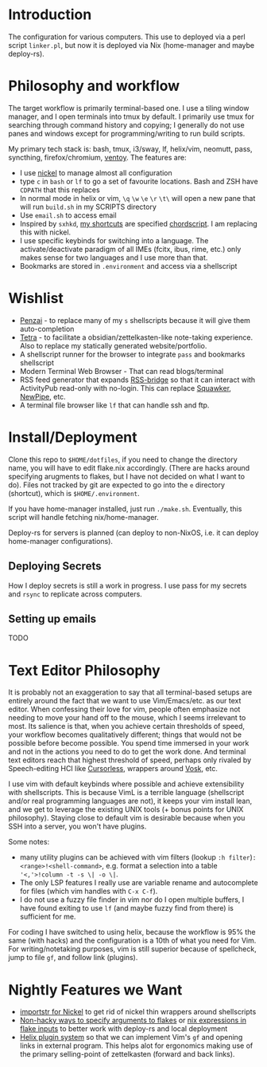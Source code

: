 # Introduction

The configuration for various computers.
This use to deployed via a perl script `linker.pl`, but now it is deployed via Nix (home-manager and maybe deploy-rs).

# Philosophy and workflow

The target workflow is primarily terminal-based one.
I use a tiling window manager, and I open terminals into tmux by default.
I primarily use tmux for searching through command history and copying; I generally do not use panes and windows except for programming/writing to run build scripts.

My primary tech stack is: bash, tmux, i3/sway, lf, helix/vim, neomutt, pass, syncthing, firefox/chromium, [ventoy](https://github.com/ventoy/Ventoy). The features are:

* I use [nickel](github.com/tweag/nickel) to manage almost all configuration
* type `c` in `bash` or `lf` to go a set of favourite locations. Bash and ZSH have `CDPATH` that this replaces
* In normal mode in helix or vim, `\q` `\w` `\e` `\r` `\t\` will open a new pane that will run `build.sh` in my SCRIPTS directory
* Use `email.sh` to access email
* Inspired by `sxhkd`, [my shortcuts](./.config/wm-shortcuts) are specified [chordscript](https://github.com/Aryailia/chordscript). I am replacing this with nickel.
* I use specific keybinds for switching into a language. The activate/deactivate paradigm of all IMEs (fcitx, ibus, rime, etc.) only makes sense for two languages and I use more than that.
* Bookmarks are stored in `.environment` and access via a shellscript

# Wishlist

* [Penzai](https://github.com/shimmeril/penzai) - to replace many of my `s` shellscripts because it will give them auto-completion
* [Tetra](https://github.com/shimmeril/tetra) - to facilitate a obsidian/zettelkasten-like note-taking experience. Also to replace my statically generated website/portfolio.
* A shellscript runner for the browser to integrate `pass` and bookmarks shellscript
* Modern Terminal Web Browser - That can read blogs/terminal
* RSS feed generator that expands [RSS-bridge](https://github.com/RSS-Bridge/rss-bridge) so that it can interact with ActivityPub read-only with no-login. This can replace [Squawker](https://github.com/j-fbriere/squawker), [NewPipe](https://github.com/TeamNewPipe/NewPipe), etc.
* A terminal file browser like `lf` that can handle ssh and ftp.

# Install/Deployment

Clone this repo to `$HOME/dotfiles`, if you need to change the directory name, you will have to edit flake.nix accordingly.
(There are hacks around specifying arugments to flakes, but I have not decided on what I want to do).
Files not tracked by git are expected to go into the `e` directory (shortcut), which is `$HOME/.environment`.


If you have home-manager installed, just run `./make.sh`.
Eventually, this script will handle fetching nix/home-manager.

Deploy-rs for servers is planned (can deploy to non-NixOS, i.e. it can deploy home-manager configurations).

## Deploying Secrets

How I deploy secrets is still a work in progress.
I use pass for my secrets and `rsync` to replicate across computers.

## Setting up emails

TODO


# Text Editor Philosophy

It is probably not an exaggeration to say that all terminal-based setups are entirely around the fact that we want to use Vim/Emacs/etc. as our text editor.
When confessing their love for vim, people often emphasize not needing to move your hand off to the mouse, which I seems irrelevant to most.
Its salience is that, when you achieve certain thresholds of speed, your workflow becomes qualitatively different; things that would not be possible before become possible.
You spend time immersed in your work and not in the actions you need to do to get the work done.
And terminal text editors reach that highest threshold of speed, perhaps only rivaled by Speech-editing HCI like [Cursorless](https://www.cursorless.org/), wrappers around [Vosk](https://alphacephei.com/vosk/install), etc.

I use vim with default keybinds where possible and achieve extensibility with shellscripts.
This is because VimL is a terrible language (shellscript and/or real programming languages are not), it keeps your vim install lean, and we get to leverage the existing UNIX tools (+ bonus points for UNIX philosophy).
Staying close to default vim is desirable because when you SSH into a server, you won't have plugins.

Some notes:

* many utility plugins can be achieved with vim filters (lookup `:h filter`)`:<range>!<shell-command>`, e.g. format a selection into a table `'<,'>!column -t -s \| -o \|`.
* The only LSP features I really use are variable rename and autocomplete for files (which vim handles with `C-x C-f`).
* I do not use a fuzzy file finder in vim nor do I open multiple buffers, I have found exiting to use `lf` (and maybe fuzzy find from there) is sufficient for me.

For coding I have switched to using helix, because the workflow is 95% the same (with hacks) and the configuration is a 10th of what you need for Vim.
For writing/notetaking purposes, vim is still superior because of spellcheck, jump to file `gf`, and follow link (plugins).

# Nightly Features we Want

* [importstr for Nickel](https://github.com/tweag/nickel/pull/1734) to get rid of nickel thin wrappers around shellscripts
* [Non-hacky ways to specify arguments to flakes](https://github.com/NixOS/nix/issues/3843) or [nix expressions in flake inputs](https://github.com/NixOS/nix/issues/5663) to better work with deploy-rs and local deployment
* [Helix plugin system](https://github.com/helix-editor/helix/discussions/3806) so that we can implement Vim's `gf` and opening links in external program.
This helps alot for ergonomics making use of the primary selling-point of zettelkasten (forward and back links).

